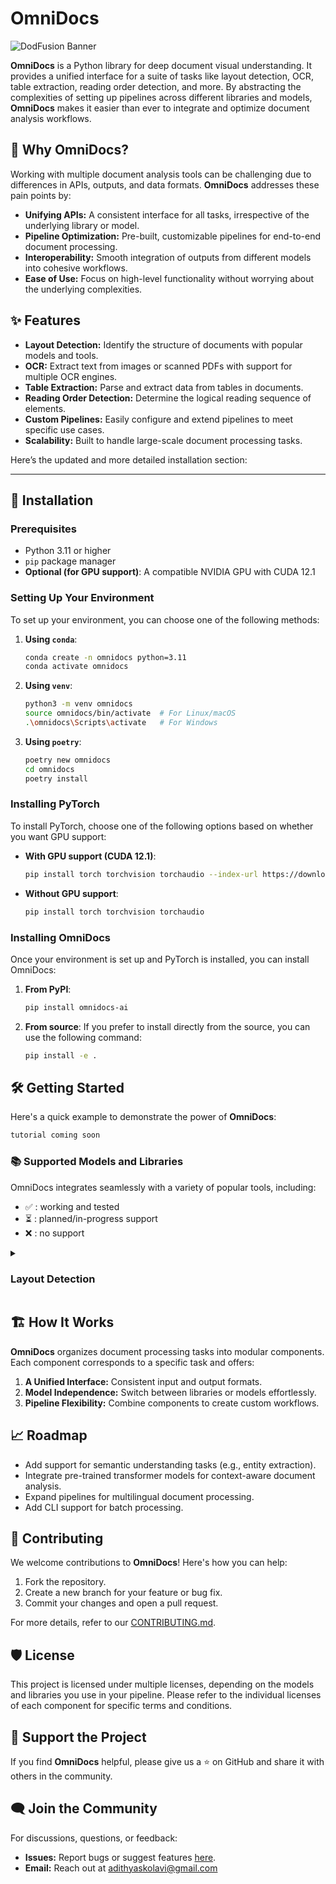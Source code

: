# OmniDocs

![DodFusion Banner](./assets/docfusion_banner.png)

**OmniDocs** is a Python library for deep document visual understanding. It provides a unified interface for a suite of tasks like layout detection, OCR, table extraction, reading order detection, and more. By abstracting the complexities of setting up pipelines across different libraries and models, **OmniDocs** makes it easier than ever to integrate and optimize document analysis workflows.

## 🚀 Why OmniDocs?

Working with multiple document analysis tools can be challenging due to differences in APIs, outputs, and data formats. **OmniDocs** addresses these pain points by:

- **Unifying APIs:** A consistent interface for all tasks, irrespective of the underlying library or model.
- **Pipeline Optimization:** Pre-built, customizable pipelines for end-to-end document processing.
- **Interoperability:** Smooth integration of outputs from different models into cohesive workflows.
- **Ease of Use:** Focus on high-level functionality without worrying about the underlying complexities.

## ✨ Features

- **Layout Detection:** Identify the structure of documents with popular models and tools.
- **OCR:** Extract text from images or scanned PDFs with support for multiple OCR engines.
- **Table Extraction:** Parse and extract data from tables in documents.
- **Reading Order Detection:** Determine the logical reading sequence of elements.
- **Custom Pipelines:** Easily configure and extend pipelines to meet specific use cases.
- **Scalability:** Built to handle large-scale document processing tasks.

Here’s the updated and more detailed installation section:

---

## 🔧 Installation

### Prerequisites

- Python 3.11 or higher
- `pip` package manager
- **Optional (for GPU support)**: A compatible NVIDIA GPU with CUDA 12.1

### Setting Up Your Environment

To set up your environment, you can choose one of the following methods:

1. **Using `conda`**:
   ```bash
   conda create -n omnidocs python=3.11
   conda activate omnidocs
   ```

2. **Using `venv`**:
   ```bash
   python3 -m venv omnidocs
   source omnidocs/bin/activate  # For Linux/macOS
   .\omnidocs\Scripts\activate   # For Windows
   ```

3. **Using `poetry`**:
   ```bash
   poetry new omnidocs
   cd omnidocs
   poetry install
   ```

### Installing PyTorch

To install PyTorch, choose one of the following options based on whether you want GPU support:

- **With GPU support (CUDA 12.1)**:
   ```bash
   pip install torch torchvision torchaudio --index-url https://download.pytorch.org/whl/cu121
   ```

- **Without GPU support**:
   ```bash
   pip install torch torchvision torchaudio
   ```

### Installing OmniDocs

Once your environment is set up and PyTorch is installed, you can install OmniDocs:

1. **From PyPI**:
   ```bash
   pip install omnidocs-ai
   ```

2. **From source**:
   If you prefer to install directly from the source, you can use the following command:
   ```bash
   pip install -e .
   ```

## 🛠️ Getting Started

Here's a quick example to demonstrate the power of **OmniDocs**:

```python
tutorial coming soon
```

<h3>📚 Supported Models and Libraries</h3>

OmniDocs integrates seamlessly with a variety of popular tools, including:

- ✅ : working and tested
- ⏳ : planned/in-progress support
- ❌ : no support

<details>
  <summary><h3>Layout Detection</h3></summary>
  
   <table border="1" cellpadding="5" cellspacing="0" style="width:100%; border-collapse: collapse;">
      <thead>
         <tr>
               <th>Detection Model</th>
               <th>Source</th>
               <th>License</th>
               <th>CPU</th>
               <th>GPU</th>
               <th>Info</th>
         </tr>
      </thead>
      <tbody>
         <tr>
               <td><strong>✅DocLayout YOLO</strong></td>
               <td><a href="https://github.com/opendatalab/DocLayout-YOLO" target="_blank">GitHub - DocLayout-YOLO</a></td>
               <td><a href="https://github.com/opendatalab/DocLayout-YOLO/blob/main/LICENSE" target="_blank">AGPL-3.0</a></td>
               <td>⏳</td>
               <td>✅</td>
               <td>A robust layout detection model based on YOLO-v10, designed for diverse document types.</td>
         </tr>
         <tr>
               <td><strong>✅PPStructure (Paddle OCR)</strong></td>
               <td><a href="https://github.com/PaddlePaddle/PaddleOCR" target="_blank">GitHub - PaddleOCR</a></td>
               <td><a href="https://github.com/PaddlePaddle/PaddleOCR/blob/release/2.6/LICENSE" target="_blank">Apache 2.0</a></td>
               <td>✅</td>
               <td>✅</td>
               <td>An OCR tool that supports multiple languages and provides layout detection capabilities.</td>
         </tr>
         <tr>
               <td><strong>✅RT DETR (Docling)</strong></td>
               <td><a href="https://github.com/topics/rt-detr" target="_blank">GitHub - RT-DETR</a></td>
               <td><a href="https://opensource.org/licenses/MIT" target="_blank">MIT</a></td>
               <td>⏳</td>
               <td>✅</td>
               <td>Implementation of RT-DETR, a real-time detection transformer focusing on object detection tasks.</td>
         </tr>
         <tr>
               <td><strong>✅Florence-2-DocLayNet-Fixed</strong></td>
               <td><a href="https://huggingface.co/yifeihu/Florence-2-DocLayNet-Fixed" target="_blank">Hugging Face - Florence-2-DocLayNet-Fixed</a></td>
               <td><a href="https://opensource.org/licenses/MIT" target="_blank">MIT</a></td>
               <td>❌</td>
               <td>✅</td>
               <td>Fine-tuned model for document layout analysis, improving bounding box accuracy in document images.</td>
         </tr>
         <tr>
               <td><strong>✅Surya Layout</strong></td>
               <td><a href="https://github.com/VikParuchuri/surya" target="_blank">GitHub - Surya</a></td>
               <td><a href="https://www.gnu.org/licenses/gpl-3.0.html" target="_blank">GPL-3.0-or-later</a></td>
               <td>✅</td>
               <td>✅</td>
               <td>OCR and layout analysis tool supporting 90+ languages, including reading order and table recognition.</td>
         </tr>
         <tr>
               <td><strong>⏳Layout LM V3</strong></td>
               <td><a href="https://huggingface.co/microsoft/layoutlmv3-base" target="_blank">Hugging Face - LayoutLMv3</a></td>
               <td><a href="https://creativecommons.org/licenses/by-nc-sa/4.0/" target="_blank">CC BY-NC-SA 4.0</a></td>
               <td>⏳</td>
               <td>⏳</td>
               <td>A pre-trained multimodal Transformer for Document AI, effective for various document understanding tasks.</td>
         </tr>
         <tr>
               <td><strong>⏳Fast / Faster R CNN / MR CNN</strong></td>
               <td><a href="https://github.com/rbgirshick/py-faster-rcnn" target="_blank">GitHub - Faster R-CNN</a></td>
               <td><a href="https://opensource.org/licenses/MIT" target="_blank">MIT</a></td>
               <td>⏳</td>
               <td>⏳</td>
               <td>A library implementing the Faster R-CNN architecture for object detection, widely used in layout tasks.</td>
         </tr>
      </tbody>
   </table>

</details>



## 🏗️ How It Works

**OmniDocs** organizes document processing tasks into modular components. Each component corresponds to a specific task and offers:

1. **A Unified Interface:** Consistent input and output formats.
2. **Model Independence:** Switch between libraries or models effortlessly.
3. **Pipeline Flexibility:** Combine components to create custom workflows.

## 📈 Roadmap

- Add support for semantic understanding tasks (e.g., entity extraction).
- Integrate pre-trained transformer models for context-aware document analysis.
- Expand pipelines for multilingual document processing.
- Add CLI support for batch processing.

## 🤝 Contributing

We welcome contributions to **OmniDocs**! Here's how you can help:

1. Fork the repository.
2. Create a new branch for your feature or bug fix.
3. Commit your changes and open a pull request.

For more details, refer to our [CONTRIBUTING.md](https://www.notion.so/CONTRIBUTING.md).

## 🛡️ License

This project is licensed under multiple licenses, depending on the models and libraries you use in your pipeline. Please refer to the individual licenses of each component for specific terms and conditions.

## 🌟 Support the Project

If you find **OmniDocs** helpful, please give us a ⭐ on GitHub and share it with others in the community.

## 🗨️ Join the Community

For discussions, questions, or feedback:

- **Issues:** Report bugs or suggest features [here](https://github.com/adithya-s-k/OmniDocs/issues).
- **Email:** Reach out at adithyaskolavi@gmail.com
